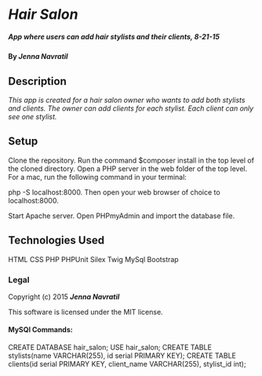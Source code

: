 # _Hair Salon_

##### _App where users can add hair stylists and their clients, 8-21-15_

#### By _**Jenna Navratil**_

## Description

_This app is created for a hair salon owner who wants to add both stylists and clients. The owner can add clients for each stylist. Each client can only see one stylist._

## Setup

Clone the repository. Run the command $composer install in the top level of the cloned directory. Open a PHP server in the web folder of the top level. For a mac, run the following command in your terminal:

php -S localhost:8000. Then open your web browser of choice to localhost:8000.

Start Apache server. Open PHPmyAdmin and import the database file.

## Technologies Used

HTML
CSS
PHP
PHPUnit
Silex
Twig
MySql
Bootstrap

### Legal


Copyright (c) 2015 **_Jenna Navratil_**

This software is licensed under the MIT license.

#### MySQl Commands:

CREATE DATABASE hair_salon;
USE hair_salon;
CREATE TABLE stylists(name VARCHAR(255), id serial PRIMARY KEY);
CREATE TABLE clients(id serial PRIMARY KEY, client_name VARCHAR(255), stylist_id int);

